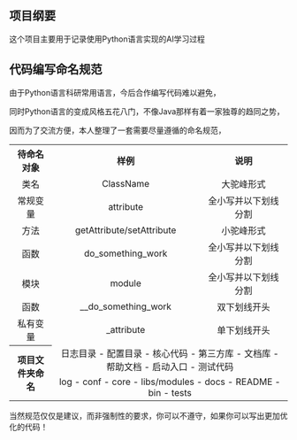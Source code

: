 ## 项目纲要

这个项目主要用于记录使用Python语言实现的AI学习过程









## 代码编写命名规范

由于Python语言科研常用语言，今后合作编写代码难以避免，

同时Python语言的变成风格五花八门，不像Java那样有着一家独尊的趋同之势，

因而为了交流方便，本人整理了一套需要尽量遵循的命名规范，

<table  align="center">
    <tr>
        <th align="center" valign="middle">待命名对象</th>
        <th align="center" valign="middle">样例</th>
        <th align="center" valign="middle">说明</th>
    </tr>
    <tr>
        <td align="center" valign="middle">类名</td>
        <td align="center" valign="middle">ClassName</td>
        <td align="center" valign="middle">大驼峰形式</td>
    </tr>
    <tr>
        <td align="center" valign="middle">常规变量</td>
        <td align="center" valign="middle">attribute</td>
        <td align="center" valign="middle">全小写并以下划线分割</td>
    </tr>
    <tr>
        <td align="center" valign="middle">方法</td>
        <td align="center" valign="middle">getAttribute/setAttribute</td>
        <td align="center" valign="middle">小驼峰形式</td>
    </tr>
    <tr>
        <td align="center" valign="middle">函数</td>
        <td align="center" valign="middle">do_something_work</td>
        <td align="center" valign="middle">全小写并以下划线分割</td>
    </tr>
     <tr>
        <td align="center" valign="middle">模块</td>
        <td align="center" valign="middle">module</td>
        <td align="center" valign="middle">全小写并以下划线分割</td>
    </tr>
    <tr>
        <td align="center" valign="middle">函数</td>
        <td align="center" valign="middle">__do_something_work</td>
        <td align="center" valign="middle">双下划线开头</td>
    </tr>
    <tr>
        <td align="center" valign="middle">私有变量</td>
        <td align="center" valign="middle">_attribute</td>
        <td align="center" valign="middle">单下划线开头</td>
    </tr>
    <tr>
        <th rowspan="2" align="center" valign="middle">项目文件夹命名</th>
        <td colspan="3" align="center" valign="middle">日志目录 - 配置目录 - 核心代码 - 第三方库 - 文档库 - 帮助文档 - 启动入口 - 测试代码</td>
    </tr>
    <tr>
        <td colspan="3" align="center" valign="middle">log - conf - core - libs/modules - docs - README - bin - tests</td>
    </tr>
</table>
当然规范仅仅是建议，而非强制性的要求，你可以不遵守，如果你可以写出更加优化的代码！






